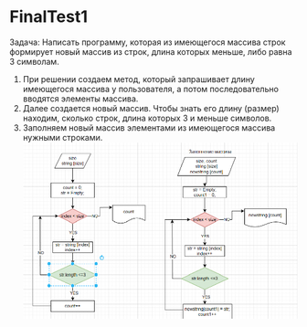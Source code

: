 # FinalTest1
Задача: Написать программу, которая из имеющегося массива строк формирует новый массив из строк, длина которых меньше, либо равна 3 символам. 
1. При решении создаем метод, который запрашивает длину имеющегося массива у пользователя, а потом последовательно вводятся элементы массива.
2. Далее создается новый массив. Чтобы знать его длину (размер) находим, сколько строк, длина которых 3 и меньше символов.
3. Заполняем новый массив элементами из имеющегося  массива нужными строками.
![Block Scheme](https://github.com/AnnMitrakhovich/FinalTest1/blob/main/BlockScheme.png)
